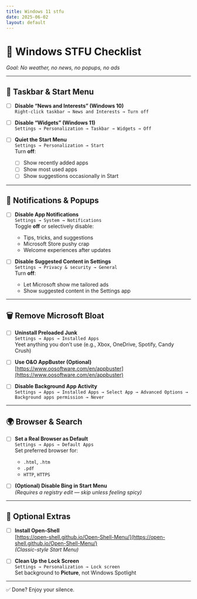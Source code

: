 ```yaml
---
title: Windows 11 stfu
date: 2025-06-02
layout: default
---
```


# 🛑 Windows STFU Checklist  
*Goal: No weather, no news, no popups, no ads*

---

## 🧼 Taskbar & Start Menu

- [ ] **Disable “News and Interests” (Windows 10)**  
  `Right-click taskbar → News and Interests → Turn off`

- [ ] **Disable “Widgets” (Windows 11)**  
  `Settings → Personalization → Taskbar → Widgets → Off`

- [ ] **Quiet the Start Menu**  
  `Settings → Personalization → Start`  
  Turn **off**:
  - [ ] Show recently added apps  
  - [ ] Show most used apps  
  - [ ] Show suggestions occasionally in Start  

---

## 🧃 Notifications & Popups

- [ ] **Disable App Notifications**  
  `Settings → System → Notifications`  
  Toggle **off** or selectively disable:
  - Tips, tricks, and suggestions  
  - Microsoft Store pushy crap  
  - Welcome experiences after updates  

- [ ] **Disable Suggested Content in Settings**  
  `Settings → Privacy & security → General`  
  Turn **off**:
  - Let Microsoft show me tailored ads  
  - Show suggested content in the Settings app  

---

## 🗑️ Remove Microsoft Bloat

- [ ] **Uninstall Preloaded Junk**  
  `Settings → Apps → Installed Apps`  
  Yeet anything you don’t use (e.g., Xbox, OneDrive, Spotify, Candy Crush)

- [ ] **Use O&O AppBuster (Optional)**  
  [https://www.oosoftware.com/en/appbuster](https://www.oosoftware.com/en/appbuster)

- [ ] **Disable Background App Activity**  
  `Settings → Apps → Installed Apps → Select App → Advanced Options → Background apps permission → Never`

---

## 🌍 Browser & Search

- [ ] **Set a Real Browser as Default**  
  `Settings → Apps → Default Apps`  
  Set preferred browser for:
  - `.html`, `.htm`  
  - `.pdf`  
  - `HTTP`, `HTTPS`

- [ ] **(Optional) Disable Bing in Start Menu**  
  *(Requires a registry edit — skip unless feeling spicy)*

---

## 🧘 Optional Extras

- [ ] **Install Open-Shell**  
  [https://open-shell.github.io/Open-Shell-Menu/](https://open-shell.github.io/Open-Shell-Menu/)  
  *(Classic-style Start Menu)*

- [ ] **Clean Up the Lock Screen**  
  `Settings → Personalization → Lock screen`  
  Set background to **Picture**, not Windows Spotlight

---

✅ Done? Enjoy your silence.
